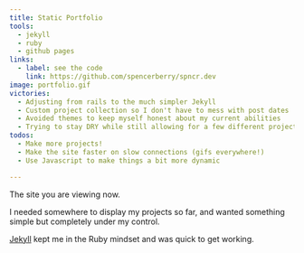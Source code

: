 ```yaml
---
title: Static Portfolio
tools:
  - jekyll
  - ruby
  - github pages
links:
  - label: see the code
    link: https://github.com/spencerberry/spncr.dev
image: portfolio.gif
victories:
  - Adjusting from rails to the much simpler Jekyll
  - Custom project collection so I don't have to mess with post dates
  - Avoided themes to keep myself honest about my current abilities
  - Trying to stay DRY while still allowing for a few different project features
todos:
  - Make more projects!
  - Make the site faster on slow connections (gifs everywhere!)
  - Use Javascript to make things a bit more dynamic

---
```


The site you are viewing now.

I needed somewhere to display my projects so far, and wanted something simple but completely under my control.

[Jekyll](https://jekyllrb.com/) kept me in the Ruby mindset and was quick to get working.
